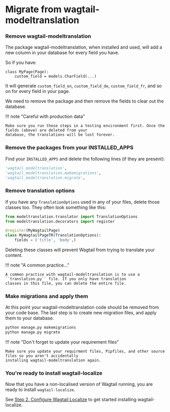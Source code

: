 # Migrate from wagtail-modeltranslation


### Remove wagtail-modeltranslation


The package wagtail-modeltranslation, when installed and used, will add a new column in your database for every field
you have.

So if you have:
```
class MyPage(Page):
    custom_field = models.CharField(...)
```

It will generate `custom_field_en`, `custom_field_de`, `custom_field_fr`, and so on for every field in your page.

We need to remove the package and then remove the fields to clear out the database.

!!! note "Careful with production data"

    Make sure you run these steps in a testing environment first. Once the fields (above) are deleted from your
    database, the translations will be lost forever.


### Remove the packages from your INSTALLED_APPS

Find your ``INSTALLED_APPS`` and delete the following lines (if they are present):
```python
'wagtail_modeltranslation',
'wagtail_modeltranslation.makemigrations',
'wagtail_modeltranslation.migrate',
```

### Remove translation options

If you have any ``TranslationOptions`` used in any of your files, delete those classes too. They often look something
like this:

```python
from modeltranslation.translator import TranslationOptions
from modeltranslation.decorators import register

@register(MyWagtailPage)
class MyWagtailPageTR(TranslationOptions):
    fields = ('title', 'body',)
```

Deleting these classes will prevent Wagtail from trying to translate your content.

!!! note "A common practice..."

    A common practice with wagtail-modeltranslation is to use a ``translation.py`` file. If you only have translation
    classes in this file, you can delete the entire file.


### Make migrations and apply them

At this point your wagtail-modeltranslation code should be removed from your code base. The last step is to create
new migration files, and apply them to your database.

```bash
python manage.py makemigrations
python manage.py migrate
```

!!! note "Don't forget to update your requirement files"

    Make sure you update your requirment files, Pipfiles, and other source files so you aren't accidentally
    installing wagtail-modeltranslation again.


### You're ready to install wagtail-localize

Now that you have a non-localised version of Wagtail running, you are ready to install `wagtail-localize`.

See [Step 2. Configure Wagtail Localize](../../tutorial/2-configure-wagtail-localize.md) to get started installing
wagtail-localize.
